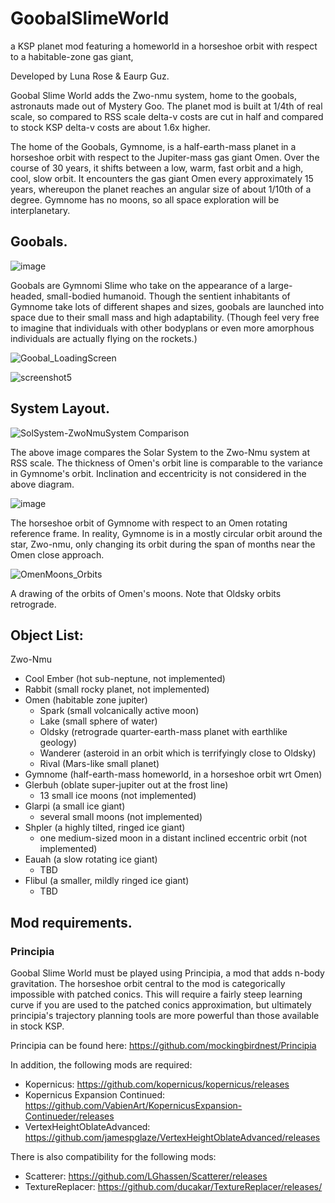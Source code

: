 # GoobalSlimeWorld
a KSP planet mod featuring a homeworld in a horseshoe orbit with respect to a habitable-zone gas giant, 

Developed by Luna Rose & Eaurp Guz.

Goobal Slime World adds the Zwo-nmu system, home to the goobals, astronauts made out of Mystery Goo. The planet mod is built at 1/4th of real scale, so compared to RSS scale delta-v costs are cut in half and compared to stock KSP delta-v costs are about 1.6x higher.

The home of the Goobals, Gymnome, is a half-earth-mass planet in a horseshoe orbit with respect to the Jupiter-mass gas giant Omen. Over the course of 30 years, it shifts between a low, warm, fast orbit and a high, cool, slow orbit. It encounters the gas giant Omen every approximately 15 years, whereupon the planet reaches an angular size of about 1/10th of a degree. Gymnome has no moons, so all space exploration will be interplanetary.

## Goobals.

![image](https://github.com/user-attachments/assets/1a634c0c-1daf-4ef9-b2b3-97d8b0767709)


Goobals are Gymnomi Slime who take on the appearance of a large-headed, small-bodied humanoid. Though the sentient inhabitants of Gymnome take lots of different shapes and sizes, goobals are launched into space due to their small mass and high adaptability. (Though feel very free to imagine that individuals with other bodyplans or even more amorphous individuals are actually flying on the rockets.)

![Goobal_LoadingScreen](https://github.com/user-attachments/assets/0dedfb70-e2bd-4ff3-afe1-8839c5865826)

![screenshot5](https://github.com/user-attachments/assets/673a0453-ec29-4e0c-be96-fbc9ab3f599b)


## System Layout.
![SolSystem-ZwoNmuSystem Comparison](https://github.com/user-attachments/assets/b9af3fda-3802-46bd-893d-260346882201)

The above image compares the Solar System to the Zwo-Nmu system at RSS scale. The thickness of Omen's orbit line is comparable to the variance in Gymnome's orbit. Inclination and eccentricity is not considered in the above diagram.

![image](https://github.com/user-attachments/assets/15058139-6656-4b02-9943-2fd81932fbae)

The horseshoe orbit of Gymnome with respect to an Omen rotating reference frame. In reality, Gymnome is in a mostly circular orbit around the star, Zwo-nmu, only changing its orbit during the span of months near the Omen close approach.

![OmenMoons_Orbits](https://github.com/user-attachments/assets/997e595c-4af6-46a7-8967-4077cab519a2)

A drawing of the orbits of Omen's moons. Note that Oldsky orbits retrograde.


## Object List:
Zwo-Nmu
* Cool Ember (hot sub-neptune, not implemented)
* Rabbit (small rocky planet, not implemented)
* Omen (habitable zone jupiter)
    * Spark (small volcanically active moon)
    * Lake (small sphere of water)
    * Oldsky (retrograde quarter-earth-mass planet with earthlike geology)
    * Wanderer (asteroid in an orbit which is terrifyingly close to Oldsky)
    * Rival (Mars-like small planet)
* Gymnome (half-earth-mass homeworld, in a horseshoe orbit wrt Omen)
* Glerbuh (oblate super-jupiter out at the frost line)
     * 13 small ice moons (not implemented)
* Glarpi (a small ice giant)
     * several small moons (not implemented)
* Shpler (a highly tilted, ringed ice giant)
     * one medium-sized moon in a distant inclined eccentric orbit (not implemented)
* Eauah (a slow rotating ice giant)
     * TBD  
* Flibul (a smaller, mildly ringed ice giant)
    * TBD



## Mod requirements.

### Principia
Goobal Slime World must be played using Principia, a mod that adds n-body gravitation. The horseshoe orbit central to the mod is categorically impossible with patched conics. This will require a fairly steep learning curve if you are used to the patched conics approximation, but ultimately principia's trajectory planning tools are more powerful than those available in stock KSP.

Principia can be found here: https://github.com/mockingbirdnest/Principia

In addition, the following mods are required:
* Kopernicus: https://github.com/kopernicus/kopernicus/releases
* Kopernicus Expansion Continued: https://github.com/VabienArt/KopernicusExpansion-Continueder/releases
* VertexHeightOblateAdvanced: https://github.com/jamespglaze/VertexHeightOblateAdvanced/releases

There is also compatibility for the following mods:
* Scatterer: https://github.com/LGhassen/Scatterer/releases
* TextureReplacer: https://github.com/ducakar/TextureReplacer/releases/

